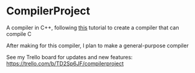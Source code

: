 # CompilerProject
A compiler in C++, following [this](https://norasandler.com/2017/11/29/Write-a-Compiler.html) tutorial to create a compiler that can compile C

After making for this compiler, I plan to make a general-purpose compiler

See my Trello board for updates and new features: https://trello.com/b/TD2Sp6JF/compilerproject